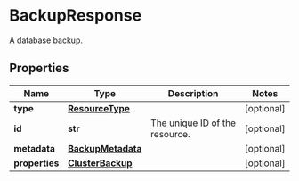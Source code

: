 # BackupResponse

A database backup.
## Properties
| Name | Type | Description | Notes |
| ------------ | ------------- | ------------- | ------------- |
| **type** | [**ResourceType**](ResourceType.md) |  | [optional]  |
| **id** | **str** | The unique ID of the resource. | [optional]  |
| **metadata** | [**BackupMetadata**](BackupMetadata.md) |  | [optional]  |
| **properties** | [**ClusterBackup**](ClusterBackup.md) |  | [optional]  |


